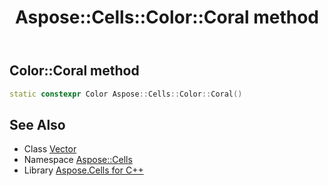 ﻿---
title: Aspose::Cells::Color::Coral method
linktitle: Coral
second_title: Aspose.Cells for C++ API Reference
description: 'How to use Coral method of Aspose::Cells::Color class in C++.'
type: docs
weight: 11700
url: /cpp/aspose.cells/color/coral/
---
## Color::Coral method




```cpp
static constexpr Color Aspose::Cells::Color::Coral()
```

## See Also

* Class [Vector](../../vector/)
* Namespace [Aspose::Cells](../../)
* Library [Aspose.Cells for C++](../../../)
